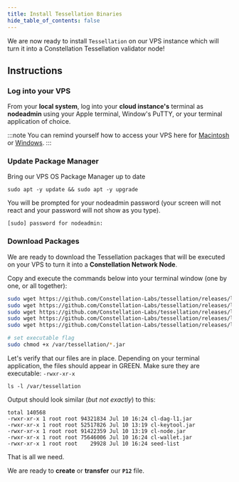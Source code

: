 ```yaml
---
title: Install Tessellation Binaries
hide_table_of_contents: false
---
```


<head>
  <title>Install Tessellation Binaries</title>
  <meta
    name="description"
    content="This document will help to install the necessary Tessellation binaries necessary to turn a VPS into a Node."
  />
</head>

We are now ready to install `Tessellation` on our VPS instance which will turn it into a Constellation Tessellation validator node!
## Instructions

### Log into your VPS

From your **local system**, log into your **cloud instance's** terminal as **nodeadmin** using your Apple terminal, Window's PuTTY, or your terminal application of choice.

:::note
You can remind yourself how to access your VPS here for [Macintosh](/validate/resources/accessMac) or [Windows](/validate/resources/accessWin).
:::

### Update Package Manager

Bring our VPS OS Package Manager up to date

```
sudo apt -y update && sudo apt -y upgrade
```

You will be prompted for your nodeadmin password (your screen will not react and your password will not show as you type).

```
[sudo] password for nodeadmin:
```

### Download Packages

We are ready to download the Tessellation packages that will be executed on your VPS to turn it into a **Constellation Network Node**.

Copy and execute the commands below into your terminal window (one by one, or all together):

```sh
sudo wget https://github.com/Constellation-Labs/tessellation/releases/latest/download/cl-keytool.jar -P /var/tessellation
sudo wget https://github.com/Constellation-Labs/tessellation/releases/latest/download/cl-node.jar -P /var/tessellation
sudo wget https://github.com/Constellation-Labs/tessellation/releases/latest/download/cl-dag-l1.jar -P /var/tessellation
sudo wget https://github.com/Constellation-Labs/tessellation/releases/latest/download/cl-wallet.jar -P /var/tessellation
sudo wget https://github.com/Constellation-Labs/tessellation/releases/latest/download/mainnet-seedlist -O /var/tessellation/seed-list -o /dev/null

# set executable flag
sudo chmod +x /var/tessellation/*.jar
```

Let's verify that our files are in place. Depending on your terminal application, the files should appear in GREEN. Make sure they are executable:  `-rwxr-xr-x`

```
ls -l /var/tessellation
```

Output should look similar (*but not exactly*) to this:

```
total 140568
-rwxr-xr-x 1 root root 94321834 Jul 10 16:24 cl-dag-l1.jar
-rwxr-xr-x 1 root root 52517826 Jul 10 13:19 cl-keytool.jar
-rwxr-xr-x 1 root root 91422359 Jul 10 13:19 cl-node.jar
-rwxr-xr-x 1 root root 75646006 Jul 10 16:24 cl-wallet.jar
-rwxr-xr-x 1 root root    29928 Jul 10 16:24 seed-list
```

That is all we need.

We are ready to **create** or **transfer** our **`P12`** file.
